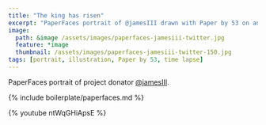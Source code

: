 ```yaml
---
title: "The king has risen"
excerpt: "PaperFaces portrait of @jamesIII drawn with Paper by 53 on an iPad."
image: 
  path: &image /assets/images/paperfaces-jamesiii-twitter.jpg 
  feature: *image
  thumbnail: /assets/images/paperfaces-jamesiii-twitter-150.jpg
tags: [portrait, illustration, Paper by 53, time lapse]
---
```


PaperFaces portrait of project donator [@jamesIII](https://twitter.com/jamesIII).

{% include boilerplate/paperfaces.md %}

{% youtube ntWqGHiApsE %}
